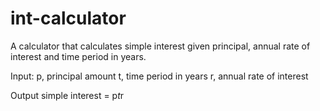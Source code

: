 # int-calculator
A calculator that calculates simple interest given principal, annual rate of interest and time period in years.

Input:
p, principal amount
t, time period in years
r, annual rate of interest

Output
simple interest = p*t*r

